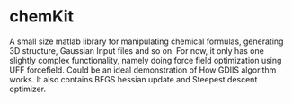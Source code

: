 # chemKit
A small size matlab library for manipulating chemical formulas, generating 3D structure, Gaussian Input files and so on. 
For now, it only has one slightly complex functionality, namely doing force field optimization using UFF forcefield. 
Could be an ideal demonstration of How GDIIS algorithm works. It also contains BFGS hessian update and Steepest descent optimizer. 
